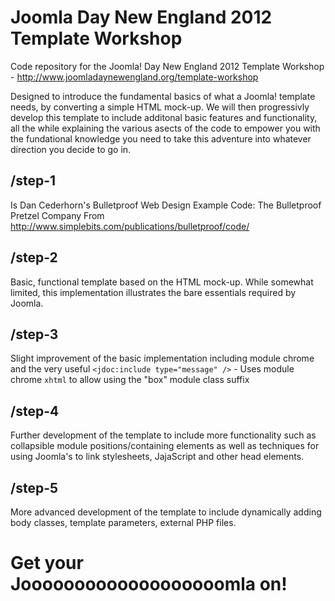 # Joomla Day New England 2012 Template Workshop
Code repository for the Joomla! Day New England 2012 Template Workshop - http://www.joomladaynewengland.org/template-workshop

Designed to introduce the fundamental basics of what a Joomla! template needs, by converting a simple HTML mock-up. We will then progressivly develop this template to include additonal basic features and functionality, all the while explaining the various asects of the code to empower you with the fundational knowledge you need to take this adventure into whatever direction you decide to go in.

## /step-1
Is Dan Cederhorn's Bulletproof Web Design Example Code: The Bulletproof Pretzel Company
From http://www.simplebits.com/publications/bulletproof/code/

## /step-2
Basic, functional template based on the HTML mock-up. While somewhat limited, this implementation illustrates the bare essentials required by Joomla.

## /step-3
Slight improvement of the basic implementation including module chrome and the very useful `<jdoc:include type="message" />`
	- Uses module chrome `xhtml` to allow using the "box" module class suffix

## /step-4
Further development of the template to include more functionality such as collapsible module positions/containing elements as well as techniques for using Joomla's to link stylesheets, JajaScript and other head elements.

## /step-5
More advanced development of the template to include dynamically adding body classes, template parameters, external PHP files.

# Get your Jooooooooooooooooooomla on!

